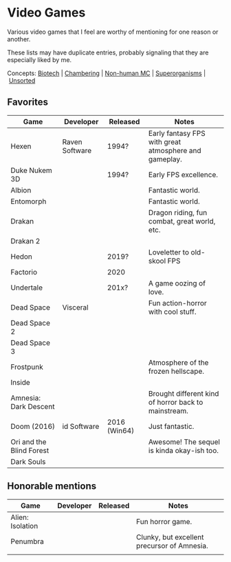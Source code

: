 # Video Games

Various video games that I feel are worthy of mentioning for one reason or another.

These lists may have duplicate entries, probably signaling that they are especially liked by me.

Concepts: [Biotech](Biotech) | [Chambering](Chambering) | [Non-human MC](NonhumanMC) | [Superorganisms](Superorganisms) | [Unsorted](Unsorted)

## Favorites

| Game                     | Developer      | Released     | Notes                                                 |
| ------------------------ | -------------- | ------------ | ----------------------------------------------------- |
| Hexen                    | Raven Software | 1994?        | Early fantasy FPS with great atmosphere and gameplay. |
| Duke Nukem 3D            |                | 1994?        | Early FPS excellence.                                 |
| Albion                   |                |              | Fantastic world.                                      |
| Entomorph                |                |              | Fantastic world.                                      |
| Drakan                   |                |              | Dragon riding, fun combat, great world, etc.          |
| Drakan 2                 |                |              |                                                       |
| Hedon                    |                | 2019?        | Loveletter to old-skool FPS                           |
| Factorio                 |                | 2020         |                                                       |
| Undertale                |                | 201x?        | A game oozing of love.                                |
| Dead Space               | Visceral       |              | Fun action-horror with cool stuff.                    |
| Dead Space 2             |                |              |                                                       |
| Dead Space 3             |                |              |                                                       |
| Frostpunk                |                |              | Atmosphere of the frozen hellscape.                   |
| Inside                   |                |              |                                                       |
| Amnesia: Dark Descent    |                |              | Brought different kind of horror back to mainstream.  |
| Doom (2016)              | id Software    | 2016 (Win64) | Just fantastic.                                       |
| Ori and the Blind Forest |                |              | Awesome! The sequel is kinda okay-ish too.            |
| Dark Souls               |                |              |                                                       |

## Honorable mentions

| Game             | Developer | Released | Notes                                       |
| ---------------- | --------- | -------- | ------------------------------------------- |
| Alien: Isolation |           |          | Fun horror game.                            |
| Penumbra         |           |          | Clunky, but excellent precursor of Amnesia. |
|                  |           |          |                                             |